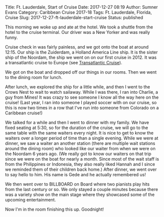 Title: Ft. Lauderdale, Start of Cruise
Date: 2017-12-27 08:19
Author: Sumner Evans
Category: Caribbean Cruise 2017-18
Tags: Ft. Lauderdale, Florida, Cruise
Slug: 2017-12-27-ft-lauderdale-start-cruise
Status: published

This morning we woke up and ate at the hotel. We took a shuttle from the hotel
to the cruise terminal. Our driver was a New Yorker and was really funny.

Cruise check in was fairly painless, and we got onto the boat at around 12:15.
Our ship is the Zuiderdam, a Holland America Line ship. It is the sister ship of
the Noordam, the ship we went on on our first cruise in 2012. It was a
transatlantic cruise to Europe (see [Transatlantic Cruise]()).

We got on the boat and dropped off our things in our rooms. Then we went to the
dining room for lunch.

After lunch, we explored the ship for a little while, and then I went to the
Crows Nest to wait to watch sailaway. While I was there, I ran into Charlie, a
guy from Mines! It was crazy to see someone I know all the way here on the
cruise! (Last year, I ran into someone I played soccer with on our cruise, so
this is now two times in a row that I've run into someone from Colorado on a
Caribbean cruise!)

We talked for a while and then I went to dinner with my family. We have fixed
seating at 5:30, so for the duration of the cruise, we will go to the same table
with the same waiters every night. It is nice to get to know the waiters over a
longer period of time than a single evening. While we were at dinner, we saw
a waiter an another station (there are multiple wait stations around the dining
room) who looked like our waiter from when we were on the Noordam 6 years ago.
(We really got to know our waiters on that trip since we were on the boat for
nearly a month. Since most of the wait staff is from the Philippines or
Indonesia, they also really liked Hannah and I since we reminded them of their
children back home.) After dinner, we went over to say hello to him. His name is
Gede and he actually remembered us!

We then went over to BILLBOARD on Board where two pianists play hits from the
last century or so. We only stayed a couple minutes because there was a variety
show on the main stage where they showcased some of the upcoming entertainment.

Now I'm in the room finishing this up. Goodnight!
